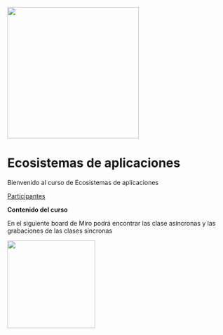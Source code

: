 <img src="https://www.icesi.edu.co/calipostalessonoras/images/logo_icesi-01.png" width="300"><br>

# Ecosistemas de aplicaciones

<p>Bienvenido al curso de Ecosistemas de aplicaciones</p>

<p><a href="https://docs.google.com/presentation/d/16a1iCxOLobqVFFuj11Pflgcyhr3ievA3h0Z92MJY3P0/edit?usp=sharing">Participantes</a></p>

<b>Contenido del curso</b><br>
<p>En el siguiente board de Miro podrá encontrar las clase asíncronas y las grabaciones de las clases síncronas</p>
<a href="https://miro.com/app/board/o9J_lWAiZXE=/" target="_blank"><img src="https://appmirror.net/wp-content/uploads/2020/12/miro-icon-1200x1200.png" width="200"></a>
<br>

